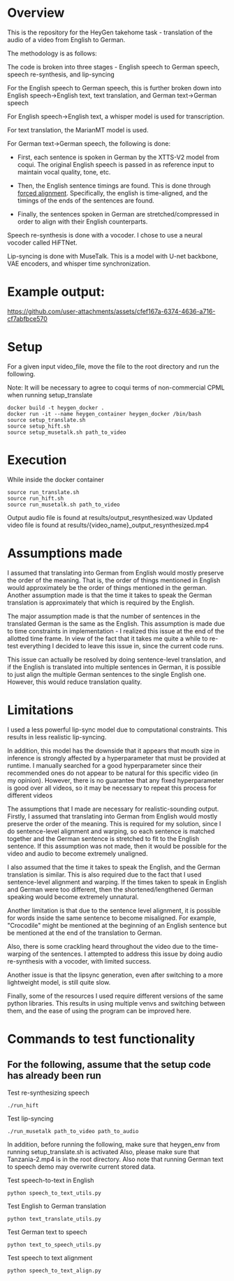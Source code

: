 # Overview

This is the repository for the HeyGen takehome task - translation of the audio of a video from English to German.

The methodology is as follows:

The code is broken into three stages - English speech to German speech, speech re-synthesis, and lip-syncing

For the English speech to German speech, this is further broken down into English speech->English text, text translation, and German text->German speech

For English speech->English text, a whisper model is used for transcription.

For text translation, the MarianMT model is used.

For German text->German speech, the following is done: 
- First, each sentence is spoken in German by the XTTS-V2 model from coqui. The original English speech is passed in as reference input to maintain vocal quality, tone, etc.

- Then, the English sentence timings are found. This is done through [forced alignment](https://pytorch.org/audio/stable/tutorials/forced_alignment_tutorial.html). Specifically, the english is time-aligned, and the timings of the ends of the sentences are found.

- Finally, the sentences spoken in German are stretched/compressed in order to align with their English counterparts. 

Speech re-synthesis is done with a vocoder. I chose to use a neural vocoder called HiFTNet.

Lip-syncing is done with MuseTalk. This is a model with U-net backbone, VAE encoders, and whisper time synchronization.

# Example output:

https://github.com/user-attachments/assets/cfef167a-6374-4636-a716-cf7abfbce570

# Setup
For a given input video_file, move the file to the root directory and run the following.

Note: It will be necessary to agree to coqui terms of non-commercial CPML when running setup_translate

```
docker build -t heygen_docker .
docker run -it --name heygen_container heygen_docker /bin/bash
source setup_translate.sh
source setup_hift.sh
source setup_musetalk.sh path_to_video
```

# Execution
While inside the docker container

```
source run_translate.sh
source run_hift.sh
source run_musetalk.sh path_to_video
```

Output audio file is found at results/output_resynthesized.wav
Updated video file is found at results/{video_name}_output_resynthesized.mp4

# Assumptions made
I assumed that translating into German from English would mostly preserve the order of the meaning. 
That is, the order of things mentioned in English would approximately be the order of things mentioned in the german.
Another assumption made is that the time it takes to speak the German translation is approximately that which is
required by the English. 

The major assumption made is that the number of sentences in the translated German is the same as the English.
This assumption is made due to time constraints in implementation - I realized this issue at the end of the allotted 
time frame. In view of the fact that it takes me quite a while to re-test everything I decided to leave this issue
in, since the current code runs. 

This issue can actually be resolved by doing sentence-level translation, and if the English is translated into
multiple sentences in German, it is possible to just align the multiple German sentences to the single English one. 
However, this would reduce translation quality.

# Limitations
I used a less powerful lip-sync model due to computational constraints. This results in less realistic lip-syncing. 

In addition, this model has the downside that it appears that mouth size in inference is strongly affected by a
hyperparameter that must be provided at runtime. I manually searched for a good hyperparameter since their 
recommended ones do not appear to be natural for this specific video (in my opinion). However, there is no guarantee
that any fixed hyperparameter is good over all videos, so it may be necessary to repeat this process for different videos

The assumptions that I made are necessary for realistic-sounding output. Firstly, I assumed that translating into 
German from English would mostly preserve the order of the meaning. This is required for my solution, since I do 
sentence-level alignment and warping, so each sentence is matched together and the German sentence is stretched 
to fit to the English sentence. If this assumption was not made, then it would be possible for the video and audio 
to become extremely unaligned.

I also assumed that the time it takes to speak the English, and the German translation is similar. This is also 
required due to the fact that I used sentence-level alignment and warping. If the times taken to speak in English 
and German were too different, then the shortened/lengthened German speaking would become extremely unnatural.

Another limitation is that due to the sentence level alignment, it is possible for words inside the same sentence
to become misaligned. For example, "Crocodile" might be mentioned at the beginning of an English sentence but
be mentioned at the end of the translation to German.

Also, there is some crackling heard throughout the video due to the time-warping of the sentences. I attempted to address
this issue by doing audio re-synthesis with a vocoder, with limited success.

Another issue is that the lipsync generation, even after switching to a more lightweight model, is still quite slow.

Finally, some of the resources I used require different versions of the same python libraries. This results in 
using multiple venvs and switching between them, and the ease of using the program can be improved here.

# Commands to test functionality

## For the following, assume that the setup code has already been run

Test re-synthesizing speech

```
./run_hift
```

Test lip-syncing

```
./run_musetalk path_to_video path_to_audio
```

In addition, before running the following, make sure that heygen_env from running setup_translate.sh is activated
Also, please make sure that Tanzania-2.mp4 is in the root directory.
Also note that running German text to speech demo may overwrite current stored data.

Test speech-to-text in English

```
python speech_to_text_utils.py
```

Test English to German translation

```
python text_translate_utils.py
```

Test German text to speech

```
python text_to_speech_utils.py
```

Test speech to text alignment

```
python speech_to_text_align.py
```

